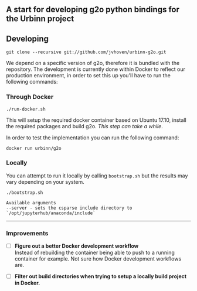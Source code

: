 ## A start for developing g2o python bindings for the Urbinn project

## Developing

```git clone --recursive git://github.com/jvhoven/urbinn-g2o.git```

We depend on a specific version of g2o, therefore it is bundled with the repository.
The development is currently done within Docker to reflect our production environment,
in order to set this up you'll have to run the following commands:

### Through Docker

```./run-docker.sh```

This will setup the required docker container based on Ubuntu 17.10, install the required packages
and build g2o. *This step can take a while*.

In order to test the implementation you can run the following command:

```docker run urbinn/g2o```

### Locally

You can attempt to run it locally by calling `bootstrap.sh` but the results may vary depending on your system.

```
./bootstrap.sh

Available arguments
--server - sets the csparse include directory to `/opt/jupyterhub/anaconda/include`
```

---

### Improvements

- [ ] **Figure out a better Docker development workflow** <br />Instead of rebuilding the container being able to push to a running container for example. Not sure how Docker development workflows are.

- [ ] **Filter out build directories when trying to setup a locally build project in Docker.**

